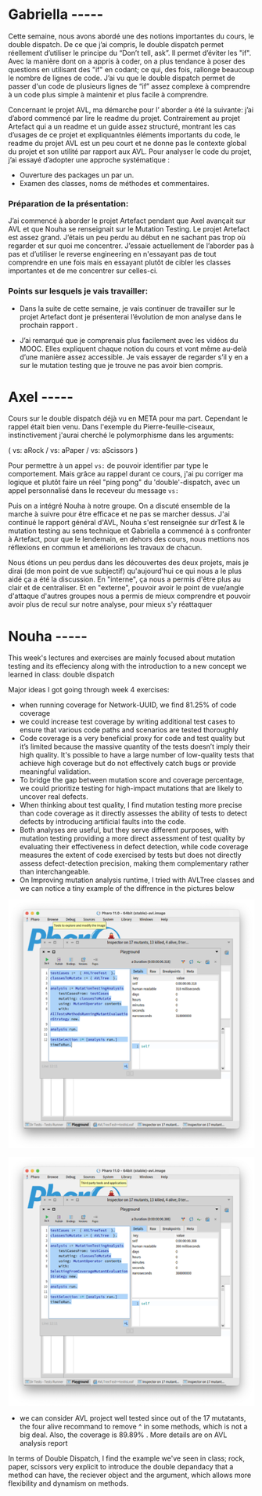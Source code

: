 # Gabriella -----

Cette semaine, nous avons abordé une des notions importantes du cours, le double dispatch.
De ce que j’ai compris, le double dispatch permet réellement d’utiliser le principe du “Don’t tell, ask”. Il permet d’éviter les "if". Avec la manière dont on a appris à coder, on a plus tendance à poser des questions en utilisant des "if" en codant; ce qui, des fois, rallonge beaucoup le nombre de lignes de code.
J’ai vu que le double dispatch permet de passer d'un code de plusieurs lignes de “if” assez complexe à comprendre à un code plus simple à maintenir et plus facile à comprendre.

Concernant le projet AVL, ma démarche pour l’ aborder a été la suivante: j’ai d’abord commencé par lire le readme du projet. Contrairement au projet Artefact qui a un readme et un guide assez structuré, montrant les cas d’usages de ce projet et expliquantnles éléments importants du code, le readme du projet AVL est un peu court et ne donne pas le contexte global du projet et son utilité par rapport aux AVL.
Pour analyser le code du projet, j’ai essayé d’adopter une approche systématique :
* Ouverture des packages un par un.
* Examen des classes, noms de méthodes et commentaires.

### Préparation de la présentation:
J’ai commencé à aborder le projet Artefact pendant que Axel avançait sur AVL et que Nouha se renseignait sur le Mutation Testing.
Le projet Artefact est assez grand. J’étais un peu perdu au début en ne sachant pas trop où regarder et sur quoi me concentrer. J’essaie actuellement de l’aborder pas à pas et d’utiliser le reverse engineering en n'essayant pas de tout comprendre en une fois mais en essayant plutôt de cibler les classes importantes et de me concentrer sur celles-ci.


### Points sur lesquels je vais travailler:
* Dans la suite de cette semaine, je vais continuer de travailler sur le projet Artefact dont je présenterai l’évolution de mon analyse dans le prochain rapport .

* J’ai remarqué que je comprenais plus facilement avec les vidéos du MOOC. Elles expliquent chaque notion du cours et vont même au-delà d’une manière assez accessible. Je vais essayer de regarder s’il y en a sur le mutation testing que je trouve ne pas avoir bien compris.


# Axel -----

  Cours sur le double dispatch déjà vu en META pour ma part. Cependant le rappel était bien venu. Dans l'exemple du Pierre-feuille-ciseaux, instinctivement j'aurai cherché le polymorphisme dans les arguments:



( vs: aRock / vs: aPaper / vs: aScissors )



Pour permettre à un appel `vs:` de pouvoir identifier par type le comportement. Mais grâce au rappel durant ce cours, j'ai pu corriger ma logique et plutôt faire un réel "ping pong" du 'double'-dispatch, avec un appel personnalisé dans le receveur du message `vs:`



Puis on a intégré Nouha à notre groupe. On a discuté ensemble de la marche à suivre pour être efficace et ne pas se marcher dessus. J'ai continué le rapport général d'AVL, Nouha s'est renseignée sur drTest & le mutation testing au sens technique et Gabriella a commencé à s confronter à Artefact, pour que le lendemain, en dehors des cours, nous mettions nos réflexions en commun et améliorions les travaux de chacun.



Nous étions un peu perdus dans les découvertes des deux projets, mais je dirai (de mon point de vue subjectif) qu'aujourd'hui ce qui nous a le plus aidé ça a été la discussion. En "interne", ça nous a permis d'être plus au clair et de centraliser. Et en "externe", pouvoir avoir le point de vue/angle d'attaque d'autres groupes nous a permis de mieux comprendre et pouvoir avoir plus de recul sur notre analyse, pour mieux s'y réattaquer


# Nouha -----

 This week's lectures and exercises are mainly focused about mutation testing and its effeciency along with the introduction to a new concept  we learned in class: double dispatch

 Major ideas I got going through week 4 exercises:

- when running coverage for Network-UUID, we find 81.25% of code coverage
- we could increase test coverage by writing additional test cases to ensure that various code paths and scenarios are tested thoroughly
- Code coverage is a very beneficial proxy for code and test quality but it’s limited because the massive  quantity of the tests doesn’t imply their high quality. It's possible to have a large number of low-quality tests that achieve high coverage but do not effectively catch bugs or provide meaningful validation.
- To bridge the gap between mutation score and coverage percentage, we could prioritize testing for high-impact mutations that are likely to uncover real defects.
- When thinking about test quality, I find mutation testing more precise than code coverage as it directly assesses the ability of tests to detect defects by introducing artificial faults into the code.
- Both analyses are useful, but they serve different purposes, with mutation testing providing a more direct assessment of test quality by evaluating their effectiveness in defect detection, while code coverage measures the extent of code exercised by tests but does not directly assess defect-detection precision, making them complementary rather than interchangeable.
- On Improving mutation analysis runtime, I tried with AVLTree classes and we can notice a tiny example of the diffrence in the pictures below

![](pictures/AVL%20mutationTest%20all.png)

![](pictures/AVL%20mutationTest%20Selecting.png)


- we can consider AVL project well tested since out of the 17 mutatants, the four alive recommand to remove ^ in some methods, which is not a big deal. Also, the coverage is 89.89% . More details are on AVL analysis report

In terms of Double Dispatch, I find the example we've seen in class; rock, paper, scissors  very explicit to introduce the double depandacy that a method can have, the reciever object and the argument, which allows more flexibility and dynamism on methods.  
